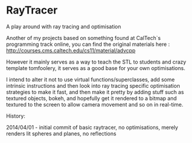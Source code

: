 RayTracer
=========

A play around with ray tracing and optimisation

Another of my projects based on something found at CalTech`s programming track online, you can find the original 
materials here : http://courses.cms.caltech.edu/cs11/material/advcpp

However it mainly serves as a way to teach the STL to students and crazy template tomfoolery, it serves as a good base for your 
own optimisations. 

I intend to alter it not to use virtual functions/superclasses, add some intrinsic instructions and then look
into ray tracing specific optimisation strategies to make it fast, and then make it pretty by adding stuff such as
textured objects, bokeh, and hopefully get it rendered to a bitmap and textured to the screen to allow camera movement
and so on in real-time.

History:

2014/04/01 - initial commit of basic raytracer, no optimisations, merely renders lit spheres and planes, no reflections
